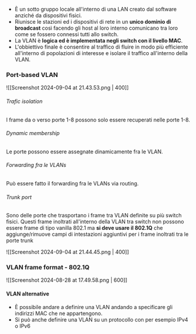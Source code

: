 - È un sotto gruppo locale all'interno di una LAN creato dal software anziché da dispositivi fisici.
- Riunisce le stazioni ed i dispositivi di rete in un **unico dominio di broadcast** così facendo gli host al loro interno comunicano tra loro come se fossero connessi tutti allo switch.
- La VLAN è **logica ed è implementata negli switch con il livello MAC**.
- L'obbiettivo finale è consentire al traffico di fluire in modo più efficiente all'interno di popolazioni di interesse e isolare il traffico all'interno della VLAN.
### Port-based VLAN

![[Screenshot 2024-09-04 at 21.43.53.png | 400]]
###### Trafic isolation
I frame da o verso porte 1-8 possono solo essere recuperati nelle porte 1-8.
###### Dynamic membership
Le porte possono essere assegnate dinamicamente fra le VLAN.
###### Forwarding fra le VLANs
Può essere fatto il forwarding fra le VLANs via routing.
###### Trunk port
Sono delle porte che trasportano i frame tra VLAN definite su più switch fisici. Questi frame inoltrati all'interno della VLAN tra switch non possono essere frame di tipo vanilla 802.1 ma **si deve usare il 802.1Q** che aggiunge/rimuove campi di intestazioni aggiuntivi per i frame inoltrati tra le porte trunk

![[Screenshot 2024-09-04 at 21.44.45.png | 400]]
### VLAN frame format - 802.1Q

![[Screenshot 2024-08-28 at 17.49.58.png | 600]]

#### VLAN alternative
- È possibile andare a definire una VLAN andando a specificare gli indirizzi MAC che ne appartengono.
- Si può anche definire una VLAN su un protocollo con per esempio IPv4 o IPv6